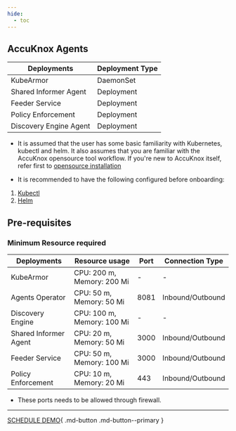 ```yaml
---
hide:
  - toc
---
```


## AccuKnox Agents

| Deployments            | Deployment Type | 
|------------------------|-----------------|
| KubeArmor              | DaemonSet       | 
| Shared Informer Agent  | Deployment      | 
| Feeder Service         | Deployment      | 
| Policy Enforcement     | Deployment      |  
| Discovery Engine Agent | Deployment      |  

- It is assumed that the user has some basic familiarity with Kubernetes, kubectl and helm. It also assumes that you are familiar with the AccuKnox opensource tool workflow. If you're new to AccuKnox itself, refer first to [opensource installation](./../getting-started/open-source.md)

- It is recommended to have the following configured before onboarding:


1.  [Kubectl](https://kubernetes.io/docs/tasks/tools/ "https://kubernetes.io/docs/tasks/tools/")
2.  [Helm](https://helm.sh/docs/intro/install/ "https://helm.sh/docs/intro/install/")
 
## **Pre-requisites**
### Minimum Resource required

| Deployments   | Resource usage   | Port | Connection Type |
|---|---|---|---|
|KubeArmor    |  CPU: 200 m, Memory: 200 Mi | - | - |
|Agents Operator | CPU: 50 m, Memory: 50 Mi | 8081 | Inbound/Outbound |
|Discovery Engine  | CPU: 100 m, Memory: 100 Mi | - | - |
|Shared Informer Agent  | CPU: 20 m, Memory: 50 Mi | 3000 | Inbound/Outbound |
|Feeder Service   | CPU: 50 m, Memory: 100 Mi  | 3000 | Inbound/Outbound |
|Policy Enforcement   |  CPU: 10 m, Memory: 20 Mi | 443 | Inbound/Outbound |

- These ports needs to be allowed through firewall.

- - - 
[SCHEDULE DEMO](https://www.accuknox.com/contact-us){ .md-button .md-button--primary }